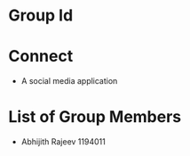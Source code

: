 # Group Id


# Connect
- A social media application


# List of Group Members
- Abhijith Rajeev 1194011





 
